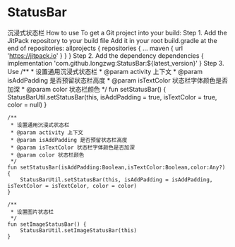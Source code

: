 # StatusBar
沉浸式状态栏
How to use To get a Git project into your build:
Step 1. Add the JitPack repository to your build file
Add it in your root build.gradle at the end of repositories:
allprojects {
	repositories {
		...
		maven { url 'https://jitpack.io' }
	}
}
Step 2. Add the dependency
dependencies {
        implementation 'com.github.longzwg:StatusBar:${latest_version}'
}
Step 3. Use
   /**
     * 设置通用沉浸式状态栏
    * @param activity 上下文
    * @param isAddPadding 是否预留状态栏高度
    * @param isTextColor 状态栏字体颜色是否加深
    * @param color 状态栏颜色
    */
    fun setStatusBar() {
        StatusBarUtil.setStatusBar(this, isAddPadding = true, isTextColor = true, color = null)
    }

    /**
     * 设置通用沉浸式状态栏
     * @param activity 上下文
     * @param isAddPadding 是否预留状态栏高度
     * @param isTextColor 状态栏字体颜色是否加深
     * @param color 状态栏颜色
     */
    fun setStatusBar(isAddPadding:Boolean,isTextColor:Boolean,color:Any?) {
        StatusBarUtil.setStatusBar(this, isAddPadding = isAddPadding, isTextColor = isTextColor, color = color)
    }

    /**
     * 设置图片状态栏
     */
    fun setImageStatusBar() {
        StatusBarUtil.setImageStatusBar(this)
    }
